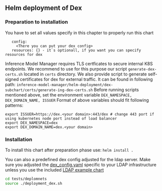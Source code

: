 ## Helm deployment of Dex

### Preparation to installation

You have to set all values specify in this chapter to properly run this chart
```issuer: "none" - issuer must be the same like in dex config
   config:
     <There you can put your dex config>
   resources: {} - it`s optionall, if you want you can specify resources for dex
```

Inference Model Manager requires TLS certficates to secure internal K8S endpoints. We recommend to use for this purpose our script ```generate-dex-certs.sh``` located in ```certs``` directory.
We also provide script to generate self-signed certificates for dex for external traffic. It can be found in following path: ```inference-model-manager/helm-deployment/dex-subchart/certs/generate-ing-dex-certs.sh```
Before running scripts mentioned above, set the environment variable ```DEX_NAMESPACE, DEX_DOMAIN_NAME, ISSUER```
Format of above variables should fit following patterns:
```
export ISSUER=https://dex.<your domain>:443/dex # change 443 port if using kubernetes node port instead of load balancer
export DEX_NAMESPACE=dex
export DEX_DOMAIN_NAME=dex.<your domain>
```


### Installation

To install this chart after preparation phase use:
```helm install .```

You can also a predefined dex config adjusted for the ldap server. Make sure you adjusted the 
[dex_config.yaml](../../tests/deployment/dex_config.yaml) specific to your LDAP infrastructure unless you use the included
[LDAP example chart](../../tests/deployment/ldap)

```bash
cd tests/deplomnets
source ./deployment_dex.sh
```

